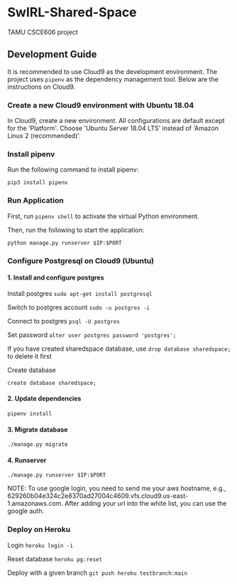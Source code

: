 # SwIRL-Shared-Space

TAMU CSCE606 project


## Development Guide

It is recommended to use Cloud9 as the development environment. The project uses ```pipenv``` as the dependency management tool. 
Below are the instructions on Cloud9. 

### Create a new Cloud9 environment with Ubuntu 18.04

In Cloud9, create a new environment. All configurations are default except for the 'Platform'. Choose 'Ubuntu Server 18.04 LTS' instead of 'Amazon Linux 2 (recommended)'.

### Install pipenv
Run the following command to install pipenv:

```
pip3 install pipenv
```



### Run Application

First, run ```pipenv shell``` to activate the virtual Python environment.

Then, run the following to start the application:

```
python manage.py runserver $IP:$PORT
```

### Configure Postgresql on Cloud9 (Ubuntu)

#### 1. Install and configure postgres

Install postgres
	``` sudo apt-get install postgresql ```

Switch to postgres account
	``` sudo -u postgres -i ```

Connect to postgres
	``` psql -U postgres ```

Set password
	``` alter user postgres password 'postgres'; ```


If you have created sharedspace database, use ``` drop database sharedspace; ``` to delete it first

Create database
``` 
create database sharedspace; 
```


#### 2. Update dependencies
``` 
pipenv install 
```


#### 3. Migrate database
``` 
./manage.py migrate 
```

#### 4. Runserver
``` 
./manage.py runserver $IP:$PORT 
```


NOTE: To use google login, you need to send me your aws hostname, e.g., 629260b04e324c2e8370ad27004c4609.vfs.cloud9.us-east-1.amazonaws.com. After adding your url into the white list, you can use the google auth.


### Deploy on Heroku
Login
``` heroku login -i ```

Reset database
``` heroku pg:reset ```

Deploy with a given branch
``` git push heroku testbranch:main ```
